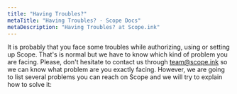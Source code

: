 ```yaml
--- 
title: "Having Troubles?" 
metaTitle: "Having Troubles? - Scope Docs" 
metaDescription: "Having Troubles? at Scope.ink" 
--- 
```


It is probably that you face some troubles while authorizing, using or setting up Scope. That's is normal but we have to know which kind of problem you are facing. Please, don't hesitate to contact us through <team@scope.ink> so we can know what problem are you exactly facing. However, we are going to list several problems you can reach on Scope and we will try to explain how to solve it: